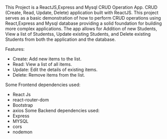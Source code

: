 This Project is a ReactJS,Express and Mysql CRUD Operation App.
 CRUD (Create, Read, Update, Delete) application built with ReactJS. This project serves as a basic demonstration of how to perform CRUD operations using React,Express and Mysql database providing a solid foundation for building more complex applications.
The app allows for Addition of new Students, View a list of Studentss, Update existing Students, and Delete existing Students from both the application and the database.

 Features:
- Create: Add new items to the list.
- Read: View a list of all items.
- Update: Edit the details of existing items.
- Delete: Remove items from the list.
  
Some Frontend dependencies used:
- React Js
- react-router-dom
- Bootstrap
- axios
Some Backend dependencies used:
 - Express
 - MYSQL
 - cors
 - nodemon
